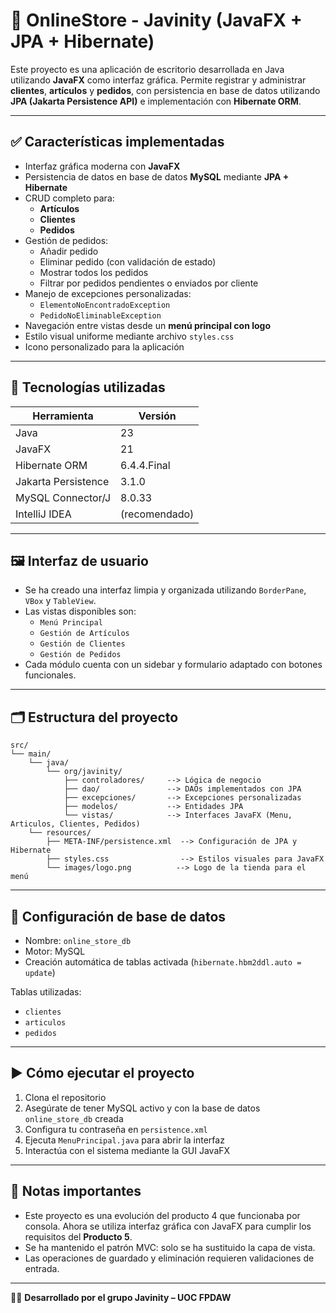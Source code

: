 
# 🛒 OnlineStore - Javinity (JavaFX + JPA + Hibernate)

Este proyecto es una aplicación de escritorio desarrollada en Java utilizando **JavaFX** como interfaz gráfica. Permite registrar y administrar **clientes**, **artículos** y **pedidos**, con persistencia en base de datos utilizando **JPA (Jakarta Persistence API)** e implementación con **Hibernate ORM**.

---

## ✅ Características implementadas

- Interfaz gráfica moderna con **JavaFX**
- Persistencia de datos en base de datos **MySQL** mediante **JPA + Hibernate**
- CRUD completo para:
    - **Artículos**
    - **Clientes**
    - **Pedidos**
- Gestión de pedidos:
    - Añadir pedido
    - Eliminar pedido (con validación de estado)
    - Mostrar todos los pedidos
    - Filtrar por pedidos pendientes o enviados por cliente
- Manejo de excepciones personalizadas:
    - `ElementoNoEncontradoException`
    - `PedidoNoEliminableException`
- Navegación entre vistas desde un **menú principal con logo**
- Estilo visual uniforme mediante archivo `styles.css`
- Icono personalizado para la aplicación

---

## 🧱 Tecnologías utilizadas

| Herramienta         | Versión    |
|---------------------|------------|
| Java                | 23         |
| JavaFX              | 21         |
| Hibernate ORM       | 6.4.4.Final|
| Jakarta Persistence | 3.1.0      |
| MySQL Connector/J   | 8.0.33     |
| IntelliJ IDEA       | (recomendado) |

---

## 🖼️ Interfaz de usuario

- Se ha creado una interfaz limpia y organizada utilizando `BorderPane`, `VBox` y `TableView`.
- Las vistas disponibles son:
    - `Menú Principal`
    - `Gestión de Artículos`
    - `Gestión de Clientes`
    - `Gestión de Pedidos`
- Cada módulo cuenta con un sidebar y formulario adaptado con botones funcionales.

---

## 🗂 Estructura del proyecto

```
src/
└── main/
    └── java/
        └── org/javinity/
            ├── controladores/     --> Lógica de negocio
            ├── dao/               --> DAOs implementados con JPA
            ├── excepciones/       --> Excepciones personalizadas
            ├── modelos/           --> Entidades JPA
            └── vistas/            --> Interfaces JavaFX (Menu, Articulos, Clientes, Pedidos)
    └── resources/
        ├── META-INF/persistence.xml  --> Configuración de JPA y Hibernate
        ├── styles.css                --> Estilos visuales para JavaFX
        └── images/logo.png          --> Logo de la tienda para el menú
```

---

## 🔧 Configuración de base de datos

- Nombre: `online_store_db`
- Motor: MySQL
- Creación automática de tablas activada (`hibernate.hbm2ddl.auto = update`)

Tablas utilizadas:
- `clientes`
- `articulos`
- `pedidos`

---

## ▶️ Cómo ejecutar el proyecto

1. Clona el repositorio
2. Asegúrate de tener MySQL activo y con la base de datos `online_store_db` creada
3. Configura tu contraseña en `persistence.xml`
4. Ejecuta `MenuPrincipal.java` para abrir la interfaz
5. Interactúa con el sistema mediante la GUI JavaFX

---

## 📌 Notas importantes

- Este proyecto es una evolución del producto 4 que funcionaba por consola. Ahora se utiliza interfaz gráfica con JavaFX para cumplir los requisitos del **Producto 5**.
- Se ha mantenido el patrón MVC: solo se ha sustituido la capa de vista.
- Las operaciones de guardado y eliminación requieren validaciones de entrada.

---

👩‍💻 **Desarrollado por el grupo Javinity – UOC FPDAW**
